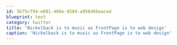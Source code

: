 ```yaml
---
id: 5b75cf94-e681-466e-8584-a95646baaced
blueprint: text
category: twitter
title: 'Nickelback is to music as FrontPage is to web design'
caption: 'Nickelback is to music as FrontPage is to web design'
---
```

